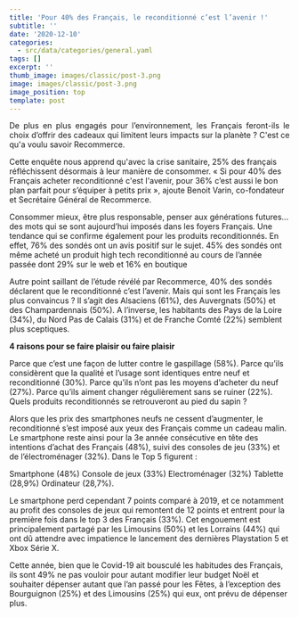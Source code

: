 ```yaml
---
title: 'Pour 40% des Français, le reconditionné c’est l’avenir !'
subtitle: ''
date: '2020-12-10'
categories:
  - src/data/categories/general.yaml
tags: []
excerpt: ''
thumb_image: images/classic/post-3.png
image: images/classic/post-3.png
image_position: top
template: post
---
```

<p style='text-align: justify;'>De plus en plus engagés pour l’environnement, les Français feront-ils le choix d’offrir des cadeaux qui limitent leurs impacts sur la planète ? C'est ce qu'a voulu savoir Recommerce. 

Cette enquête nous apprend qu'avec la crise sanitaire, 25% des français réfléchissent désormais à leur manière de consommer. « Si pour 40% des Français acheter reconditionné c'est l'avenir, pour 36% c’est aussi le bon plan parfait pour s’équiper à petits prix », ajoute Benoit Varin, co-fondateur et Secrétaire Général de Recommerce.

Consommer mieux, être plus responsable, penser aux générations futures... des mots qui se sont aujourd’hui imposés dans les foyers Français. Une tendance qui se confirme également pour les produits reconditionnés. En effet, 76% des sondés ont un avis positif sur le sujet. 45% des sondés ont même acheté un produit high tech reconditionné au cours de l’année passée dont 29% sur le web et 16% en boutique

Autre point saillant de l’étude révélé par Recommerce, 40% des sondés déclarent que le reconditionné c’est l’avenir. Mais qui sont les Français les plus convaincus ? Il s’agit des Alsaciens (61%), des Auvergnats (50%) et des Champardennais (50%). A l’inverse, les habitants des Pays de la Loire (34%), du Nord Pas de Calais (31%) et de Franche Comté (22%) semblent plus sceptiques.

**4 raisons pour se faire plaisir ou faire plaisir**

Parce que c’est une façon de lutter contre le gaspillage (58%).
Parce qu’ils considèrent que la qualité́ et l’usage sont identiques entre neuf et reconditionné (30%).
Parce qu’ils n’ont pas les moyens d’acheter du neuf (27%).
Parce qu’ils aiment changer régulièrement sans se ruiner (22%).
Quels produits reconditionnés se retrouveront au pied du sapin ? 
	
Alors que les prix des smartphones neufs ne cessent d’augmenter, le reconditionné s’est imposé aux yeux des Français comme un cadeau malin. Le smartphone reste ainsi pour la 3e année consécutive en tête des intentions d’achat des Français (48%), suivi des consoles de jeu (33%) et de l’électroménager (32%). Dans le Top 5 figurent : 

Smartphone (48%)
Console de jeux (33%)
Electroménager (32%)
Tablette (28,9%)
Ordinateur (28,7%).

Le smartphone perd cependant 7 points comparé à 2019, et ce notamment au profit des consoles de jeux qui remontent de 12 points et entrent pour la première fois dans le top 3 des Français (33%). Cet engouement est principalement partagé par les Limousins (50%) et les Lorrains (44%) qui ont dû attendre avec impatience le lancement des dernières Playstation 5 et Xbox Série X. 

Cette année, bien que le Covid-19 ait bousculé les habitudes des Français, ils sont 49% ne pas vouloir pour autant modifier leur budget Noël et souhaiter dépenser autant que l’an passé pour les Fêtes, à l’exception des Bourguignon (25%) et des Limousins (25%) qui eux, ont prévu de dépenser plus.</p>